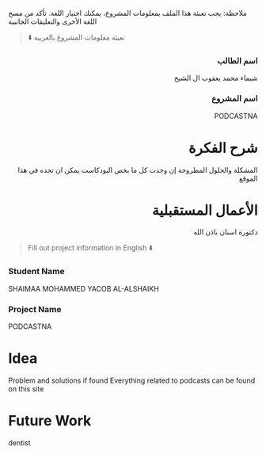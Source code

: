 
ملاحظة: يجب تعبئة هذا الملف بمعلومات المشروع، يمكنك اختيار اللغة. تأكد من مسح اللغة الأخرى والتعليقات الجانبية 
> ⬇️ تعبئة معلومات المشروع بالعربية  

<div dir="rtl">
  
### اسم الطالب
شيماء محمد يعقوب ال الشيخ

### اسم المشروع
PODCASTNA

# شرح الفكرة
المشكلة والحلول المطروحة إن وجدت
كل ما يخص البودكاست يمكن ان تجده في هذا الموقع

# الأعمال المستقبلية
دكتورة اسنان باذن الله

</div>

> Fill out project information in English ⬇️
### Student Name
SHAIMAA MOHAMMED YACOB AL-ALSHAIKH

### Project Name
PODCASTNA
# Idea
Problem and solutions if found 
Everything related to podcasts can be found on this site

# Future Work 
dentist

